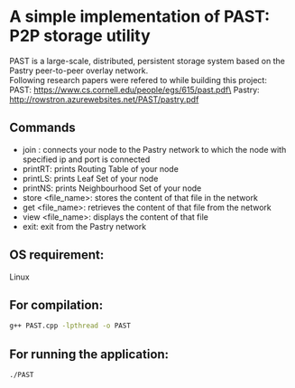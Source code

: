# A simple implementation of PAST: P2P storage utility
PAST is a large-scale, distributed, persistent storage system based on the Pastry peer-to-peer overlay network.\
Following research papers were refered to while building this project:\
PAST: https://www.cs.cornell.edu/people/egs/615/past.pdf\
Pastry: http://rowstron.azurewebsites.net/PAST/pastry.pdf

## Commands
* join <ip> <port>: connects your node to the Pastry network to which the node with specified ip and port is connected
* printRT: prints Routing Table of your node
* printLS: prints Leaf Set of your node
* printNS: prints Neighbourhood Set of your node
* store <file_name>: stores the content of that file in the network
* get <file_name>: retrieves the content of that file from the network
* view <file_name>: displays the content of that file
* exit: exit from the Pastry network

## OS requirement:
Linux

## For compilation:
```bash
g++ PAST.cpp -lpthread -o PAST
```

## For running the application:
```bash
./PAST
```
